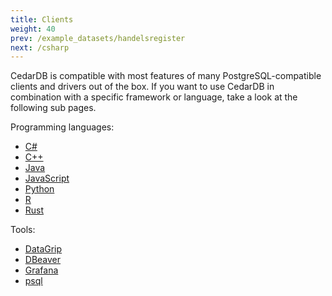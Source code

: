 ```yaml
---
title: Clients
weight: 40
prev: /example_datasets/handelsregister
next: /csharp
---
```


CedarDB is compatible with most features of many PostgreSQL-compatible clients and drivers out of the box.
If you want to use CedarDB in combination with a specific framework or language, take a look at the following sub pages.

Programming languages:

* [C#](csharp)
* [C++](cpp)
* [Java](java)
* [JavaScript](js)
* [Python](python)
* [R](r)
* [Rust](rust)

Tools:

* [DataGrip](datagrip)
* [DBeaver](dbeaver)
* [Grafana](grafana)
* [psql](psql)
